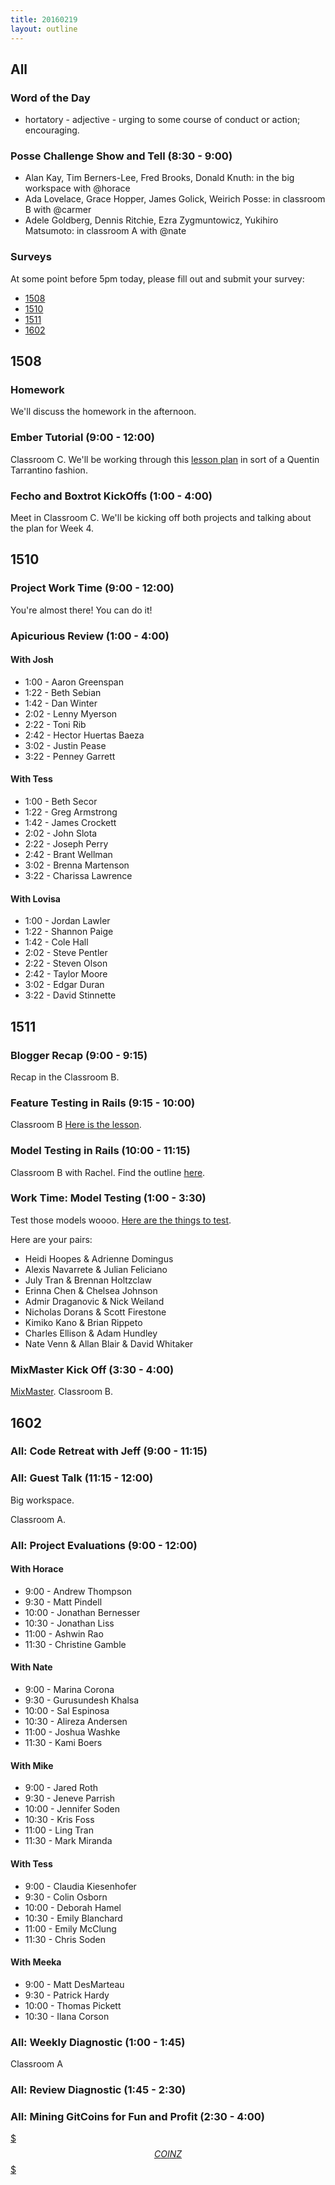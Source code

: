 ```yaml
---
title: 20160219
layout: outline
---
```


## All

### Word of the Day

* hortatory - adjective - urging to some course of conduct or action; encouraging.


### Posse Challenge Show and Tell (8:30 - 9:00)

* Alan Kay, Tim Berners-Lee, Fred Brooks, Donald Knuth: in the big workspace with @horace
* Ada Lovelace, Grace Hopper, James Golick, Weirich Posse:  in classroom B with @carmer
* Adele Goldberg, Dennis Ritchie, Ezra Zygmuntowicz, Yukihiro Matsumoto: in classroom A with @nate

### Surveys

At some point before 5pm today, please fill out and submit your survey:

* [1508](https://docs.google.com/forms/d/1MXDLigXtmoqRtl8C6GR3DgJWyTM2FmPd63kCrY3sATY/viewform)
* [1510](http://goo.gl/forms/DjDJsYiuaG)
* [1511](https://docs.google.com/forms/d/1DEsKWPe783mP2KE_TVoF9DRGPGWmNWc9KSW2cOFBuuI/viewform)
* [1602](https://docs.google.com/forms/d/1h676vZDcB9stdummHJC-F6O4vOa2hssFms3edOFePbk/viewform)

## 1508

### Homework

We'll discuss the homework in the afternoon.

### Ember Tutorial (9:00 - 12:00)

Classroom C. We'll be working through this [lesson plan][ember] in sort of a Quentin Tarrantino fashion.

[ember]: https://github.com/turingschool/lesson_plans/blob/master/ruby_04-apis_and_scalability/super-introduction-to-ember.markdown

### Fecho and Boxtrot KickOffs (1:00 - 4:00)

Meet in Classroom C. We'll be kicking off both projects and talking about the plan for Week 4.

## 1510

### Project Work Time (9:00 - 12:00)

You're almost there! You can do it!

### Apicurious Review (1:00 - 4:00)

#### With Josh

* 1:00 - Aaron Greenspan
* 1:22 - Beth Sebian
* 1:42 - Dan Winter
* 2:02 - Lenny Myerson
* 2:22 - Toni Rib
* 2:42 - Hector Huertas Baeza
* 3:02 - Justin Pease
* 3:22 - Penney Garrett

#### With Tess

* 1:00 - Beth Secor
* 1:22 - Greg Armstrong
* 1:42 - James Crockett
* 2:02 - John Slota
* 2:22 - Joseph Perry
* 2:42 - Brant Wellman
* 3:02 - Brenna Martenson
* 3:22 - Charissa Lawrence

#### With Lovisa

* 1:00 - Jordan Lawler
* 1:22 - Shannon Paige
* 1:42 - Cole Hall
* 2:02 - Steve Pentler
* 2:22 - Steven Olson
* 2:42 - Taylor Moore
* 3:02 - Edgar Duran
* 3:22 - David Stinnette

## 1511

### Blogger Recap (9:00 - 9:15)

Recap in the Classroom B.

### Feature Testing in Rails (9:15 - 10:00)

Classroom B [Here is the lesson](https://github.com/turingschool/lesson_plans/blob/master/ruby_02-web_applications_with_ruby/feature_testing_rails_applications_with_minitest_or_rspec.md).

### Model Testing in Rails (10:00 - 11:15)

Classroom B with Rachel. Find the outline [here](https://github.com/turingschool/lesson_plans/blob/master/ruby_02-web_applications_with_ruby/model_testing_in_rails.markdown).

### Work Time: Model Testing (1:00 - 3:30)

Test those models woooo. [Here are the things to test](https://github.com/turingschool/challenges/blob/master/model_testing_rails.markdown).

Here are your pairs:

* Heidi Hoopes & Adrienne Domingus
* Alexis Navarrete & Julian Feliciano
* July Tran & Brennan Holtzclaw
* Erinna Chen & Chelsea Johnson
* Admir Draganovic & Nick Weiland
* Nicholas Dorans & Scott Firestone
* Kimiko Kano & Brian Rippeto
* Charles Ellison & Adam Hundley
* Nate Venn & Allan Blair & David Whitaker

### MixMaster Kick Off (3:30 - 4:00)

[MixMaster](https://github.com/turingschool/lesson_plans/tree/master/ruby_02-web_applications_with_ruby/mix_master). Classroom B.


## 1602

### All: Code Retreat with Jeff (9:00 - 11:15)

### All: Guest Talk (11:15 - 12:00)

Big workspace.

Classroom A.

### All: Project Evaluations (9:00 - 12:00)

#### With Horace
* 9:00 - Andrew Thompson
* 9:30 - Matt Pindell
* 10:00 - Jonathan Bernesser
* 10:30 - Jonathan Liss
* 11:00 - Ashwin Rao
* 11:30 - Christine Gamble

#### With Nate
* 9:00 - Marina Corona
* 9:30 - Gurusundesh Khalsa
* 10:00 - Sal Espinosa
* 10:30 - Alireza Andersen
* 11:00 - Joshua Washke
* 11:30 - Kami Boers

#### With Mike
* 9:00 - Jared Roth
* 9:30 - Jeneve Parrish
* 10:00 - Jennifer Soden
* 10:30 - Kris Foss
* 11:00 - Ling Tran
* 11:30 - Mark Miranda

#### With Tess
* 9:00 - Claudia Kiesenhofer
* 9:30 - Colin Osborn
* 10:00 - Deborah Hamel
* 10:30 - Emily Blanchard
* 11:00 - Emily McClung
* 11:30 - Chris Soden

#### With Meeka
* 9:00 - Matt DesMarteau
* 9:30 - Patrick Hardy
* 10:00 - Thomas Pickett
* 10:30 - Ilana Corson

### All: Weekly Diagnostic (1:00 - 1:45)

Classroom A

### All: Review Diagnostic (1:45 - 2:30)

### All: Mining GitCoins for Fun and Profit (2:30 - 4:00)

[$$$ COINZ $$$](https://github.com/worace/git-coin)
